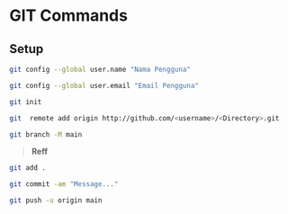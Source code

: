 # GIT Commands
## Setup
```bash
git config --global user.name "Nama Pengguna"
```
```bash
git config --global user.email "Email Pengguna"
```

```bash
git init
```
```bash
git  remote add origin http://github.com/<username>/<Directory>.git
```
```bash
git branch -M main
```
> **Reff**
```bash
git add .
```

```bash
git commit -am "Message..."
```

```bash
git push -u origin main
```

